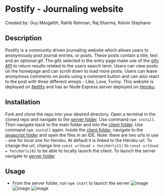 # Postify - Journaling website
Created by: Guy Margalith, Rahib Rahman, Raj Sharma, Kelvin Stephano
## Description
Postify is a community driven journaling website which allows users to anonymously post journal entries, or posts. These posts contain a title, text and an optional gif. The gifs selected in the entry page make use of the [gify API](https://developers.giphy.com/docs/api/) to return results related to the users search term. Users can view posts on the homepage and can scroll down to load more posts. Users can leave anonymous comments on posts using a comment button and can also react to the post with three different emojis - Like, Love, Funny. 
This website is deployed on [Netlify]() and has an Node Express server deployed on [Heroku](https://journaling-website.herokuapp.com/).

## Installation
Fork and clone the repo into your desired directory. Open a terminal in the cloned repo and navigate to the [server folder](./server). Use command `npm install`. Then navigate back to the main folder and into the [client folder](./client). Use command `npm install` again.
Inside the [client folder](./client), navigate to the [javascript folder](./client/static/js) and open the files in an IDE. Note: there are two urls in use - one for local one for Heroku. At default it is linked to the Heroku url. To change the url, change line `const urlUsed = fetchUrls[1]` to `const urlUsed = fetchUrls[0]` to be able to locally launch the client. 
To launch the server navigate to [server folder](./server) 

## Usage
- From the server folder, run `npm start` to launch the server
![image](https://user-images.githubusercontent.com/92591642/143436695-1cb5cdea-22a3-4f8d-9d94-bb802ade4408.png)
![image](https://user-images.githubusercontent.com/92591642/143438790-93538737-f169-4772-a234-102c738a76fa.png)
![image](https://user-images.githubusercontent.com/92591642/143440201-bad16205-2764-4bb2-bd4c-d22a64eec683.png)
